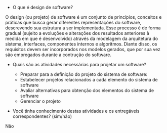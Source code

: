 - O que é design de software?

O design (ou projeto) de software é um conjunto de princípios, conceitos e práticas que busca gerar diferentes representações do software, descrevendo sua estrutura a ser implementada. Esse processo é de forma gradual (sujeito a evoluções e alterações dos resultados anteriores à medida em que é desenvolvido) através da modelagem da arquitetura do sistema, interfaces, componentes internos e algoritmos. Diante disso, os requisitos devem ser incorporados nos modelos gerados, que por sua vez são empregados durante a contrução do software. 

* Quais são as atividades necessárias para projetar um software?

    - Preparar para a definição do projeto do sistema de software:
    - Estabelecer projetos relacionados a cada elemento do sistema de software
    - Avaliar alternativas para obtenção dos elementos do sistema de software
    - Gerenciar o projeto

- Você tinha conhecimento destas atividades e os entregáveis correspondentes? (sim/não)

Não
